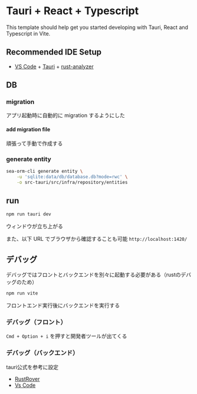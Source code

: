 # Tauri + React + Typescript

This template should help get you started developing with Tauri, React and Typescript in Vite.

## Recommended IDE Setup

- [VS Code](https://code.visualstudio.com/) + [Tauri](https://marketplace.visualstudio.com/items?itemName=tauri-apps.tauri-vscode) + [rust-analyzer](https://marketplace.visualstudio.com/items?itemName=rust-lang.rust-analyzer)

## DB

### migration

アプリ起動時に自動的に migration するようにした

#### add migration file

頑張って手動で作成する

### generate entity

```bash
sea-orm-cli generate entity \
    -u 'sqlite:data/db/database.db?mode=rwc' \
    -o src-tauri/src/infra/repository/entities
```

## run

```bash
npm run tauri dev
```

ウィンドウが立ち上がる

また、以下 URL でブラウザから確認することも可能
`http://localhost:1420/`

## デバッグ

デバッグではフロントとバックエンドを別々に起動する必要がある（rustのデバッグのため）

```bash
npm run vite
```

フロントエンド実行後にバックエンドを実行する

### デバッグ（フロント）

`Cmd + Option + i` を押すと開発者ツールが出てくる

### デバッグ（バックエンド）

tauri公式を参考に設定

- [RustRover](https://tauri.app/v1/guides/debugging/clion)
- [Vs Code](https://tauri.app/v1/guides/debugging/vs-code)
